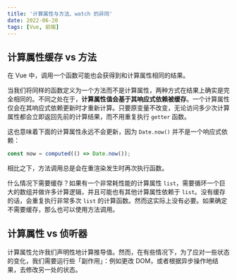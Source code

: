 ```yaml
---
title: '计算属性与方法、watch 的异同'
date: 2022-06-20
tags: [Vue, 前端]
---
```


## 计算属性缓存 vs 方法

在 Vue 中，调用一个函数可能也会获得到和计算属性相同的结果。

当我们将同样的函数定义为一个方法而不是计算属性，两种方式在结果上确实是完全相同的。不同之处在于，**计算属性值会基于其响应式依赖被缓存**。一个计算属性仅会在其响应式依赖更新时才重新计算。只要原变量不改变，无论访问多少次计算属性都会立即返回先前的计算结果，而不用重复执行 `getter` 函数。

这也意味着下面的计算属性永远不会更新，因为 `Date.now()` 并不是一个响应式依赖：

```js
const now = computed(() => Date.now());
```

相比之下，方法调用总是会在重渲染发生时再次执行函数。

什么情况下需要缓存？如果有一个非常耗性能的计算属性 `list`，需要循环一个巨大的数组并做许多计算逻辑，并且可能也有其他计算属性依赖于 `list`。没有缓存的话，会重复执行非常多次 `list` 的计算函数。然而这实际上没有必要。如果确定不需要缓存，那么也可以使用方法调用。

## 计算属性 vs 侦听器

计算属性允许我们声明性地计算推导值。然而，在有些情况下，为了应对一些状态的变化，我们需要运行些「副作用」：例如更改 DOM，或者根据异步操作地结果，去修改另一处的状态。
